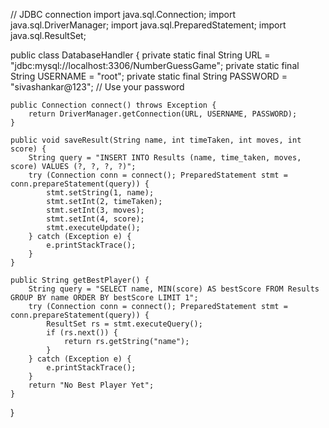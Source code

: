// JDBC connection
import java.sql.Connection;
import java.sql.DriverManager;
import java.sql.PreparedStatement;
import java.sql.ResultSet;

public class DatabaseHandler {
    private static final String URL = "jdbc:mysql://localhost:3306/NumberGuessGame";
    private static final String USERNAME = "root";
    private static final String PASSWORD = "sivashankar@123"; // Use your password

    public Connection connect() throws Exception {
        return DriverManager.getConnection(URL, USERNAME, PASSWORD);
    }

    public void saveResult(String name, int timeTaken, int moves, int score) {
        String query = "INSERT INTO Results (name, time_taken, moves, score) VALUES (?, ?, ?, ?)";
        try (Connection conn = connect(); PreparedStatement stmt = conn.prepareStatement(query)) {
            stmt.setString(1, name);
            stmt.setInt(2, timeTaken);
            stmt.setInt(3, moves);
            stmt.setInt(4, score);
            stmt.executeUpdate();
        } catch (Exception e) {
            e.printStackTrace();
        }
    }

    public String getBestPlayer() {
        String query = "SELECT name, MIN(score) AS bestScore FROM Results GROUP BY name ORDER BY bestScore LIMIT 1";
        try (Connection conn = connect(); PreparedStatement stmt = conn.prepareStatement(query)) {
            ResultSet rs = stmt.executeQuery();
            if (rs.next()) {
                return rs.getString("name");
            }
        } catch (Exception e) {
            e.printStackTrace();
        }
        return "No Best Player Yet";
    }
}

